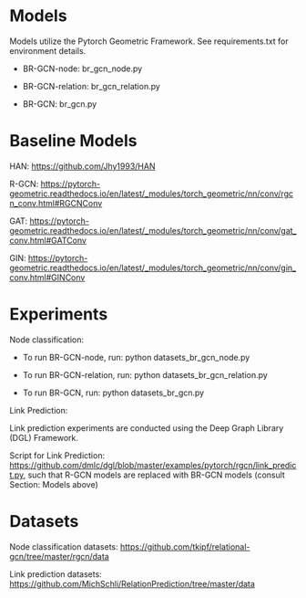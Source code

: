 
# Models #  
Models utilize the Pytorch Geometric Framework. See requirements.txt for environment details.

- BR-GCN-node: br_gcn_node.py

- BR-GCN-relation: br_gcn_relation.py

- BR-GCN: br_gcn.py

# Baseline Models #
HAN: https://github.com/Jhy1993/HAN

R-GCN: https://pytorch-geometric.readthedocs.io/en/latest/_modules/torch_geometric/nn/conv/rgcn_conv.html#RGCNConv

GAT: https://pytorch-geometric.readthedocs.io/en/latest/_modules/torch_geometric/nn/conv/gat_conv.html#GATConv

GIN: https://pytorch-geometric.readthedocs.io/en/latest/_modules/torch_geometric/nn/conv/gin_conv.html#GINConv


# Experiments #

Node classification:

- To run BR-GCN-node, run: python datasets_br_gcn_node.py

- To run BR-GCN-relation, run: python datasets_br_gcn_relation.py

- To run BR-GCN, run: python datasets_br_gcn.py

Link Prediction: 

Link prediction experiments are conducted using the Deep Graph Library (DGL) Framework. 

Script for Link Prediction: https://github.com/dmlc/dgl/blob/master/examples/pytorch/rgcn/link_predict.py, such that 
R-GCN models are replaced with BR-GCN models (consult Section: Models above)

# Datasets #

Node classification datasets: https://github.com/tkipf/relational-gcn/tree/master/rgcn/data

Link prediction datasets: https://github.com/MichSchli/RelationPrediction/tree/master/data
